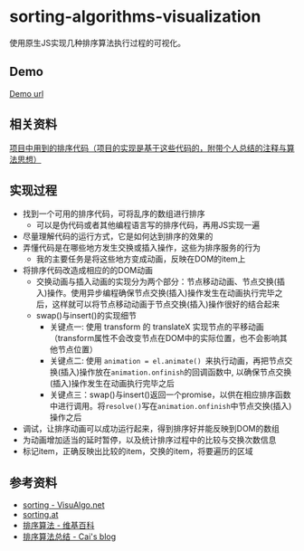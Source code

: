 # sorting-algorithms-visualization

使用原生JS实现几种排序算法执行过程的可视化。

## Demo
 
[Demo url](https://nevenleung.github.io/sorting-algorithms-visualization/)

## 相关资料

[项目中用到的排序代码（项目的实现是基于这些代码的，附带个人总结的注释与算法思想）](https://github.com/NevenLeung/sorting-algorithms-visualization/blob/master/Sorting.md)

## 实现过程

- 找到一个可用的排序代码，可将乱序的数组进行排序
  - 可以是伪代码或者其他编程语言写的排序代码，再用JS实现一遍
- 尽量理解代码的运行方式，它是如何达到排序的效果的
- 弄懂代码是在哪些地方发生交换或插入操作，这些为排序服务的行为
  - 我的主要任务是将这些地方变成动画，反映在DOM的item上
- 将排序代码改造成相应的的DOM动画
  - 交换动画与插入动画的实现分为两个部分：节点移动动画、节点交换(插入)操作。使用异步编程确保节点交换(插入)操作发生在动画执行完毕之后，这样就可以将节点移动动画于节点交换(插入)操作很好的结合起来
  - swap()与insert()的实现细节
    - 关键点一: 使用 transform 的 translateX 实现节点的平移动画（transform属性不会改变节点在DOM中的实际位置，也不会影响其他节点位置）
    - 关键点二: 使用 `animation = el.animate() `来执行动画，再把节点交换(插入)操作放在`animation.onfinish`的回调函数中, 以确保节点交换(插入)操作发生在动画执行完毕之后
    - 关键点三：swap()与insert()返回一个promise，以供在相应排序函数中进行调用。将`resolve()`写在`animation.onfinish`中节点交换(插入)操作之后
- 调试，让排序动画可以成功运行起来，得到排序好并能反映到DOM的数组
- 为动画增加适当的延时暂停，以及统计排序过程中的比较与交换次数信息
- 标记item，正确反映出比较的item，交换的item，将要遍历的区域

## 参考资料

- [sorting - VisuAlgo.net](https://visualgo.net/en/sorting)
- [sorting.at](http://sorting.at/)
- [排序算法 - 维基百科](https://zh.wikipedia.org/wiki/%E6%8E%92%E5%BA%8F%E7%AE%97%E6%B3%95)
- [排序算法总结 - Cai's blog ](http://ccc013.github.io/2016/11/20/%E6%8E%92%E5%BA%8F%E7%AE%97%E6%B3%95%E6%80%BB%E7%BB%93/)
